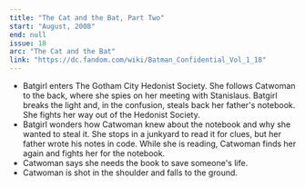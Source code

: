 ```yaml
---
title: "The Cat and the Bat, Part Two"
start: "August, 2008"
end: null
issue: 18
arc: "The Cat and the Bat"
link: "https://dc.fandom.com/wiki/Batman_Confidential_Vol_1_18"
---
```


- Batgirl enters The Gotham City Hedonist Society. She follows Catwoman to the back, where she spies on her meeting with Stanislaus. Batgirl breaks the light and, in the confusion, steals back her father's notebook. She fights her way out of the Hedonist Society.
- Batgirl wonders how Catwoman knew about the notebook and why she wanted to steal it. She stops in a junkyard to read it for clues, but her father wrote his notes in code. While she is reading, Catwoman finds her again and fights her for the notebook.
- Catwoman says she needs the book to save someone's life.
- Catwoman is shot in the shoulder and falls to the ground.
